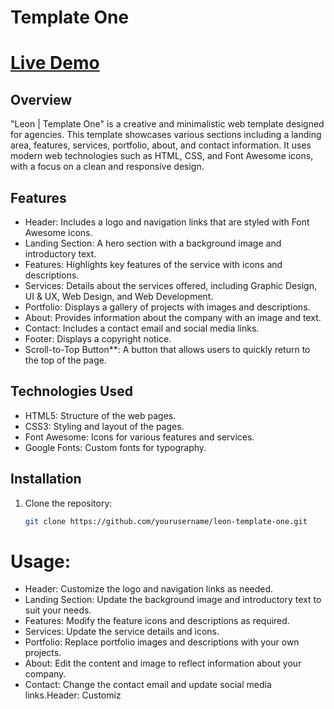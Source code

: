 # Template One

# [Live Demo](https://hagar992.github.io/Leon-Creative-Minimal-Web-Template/)

## Overview

"Leon | Template One" is a creative and minimalistic web template designed for agencies. This template showcases various sections including a landing area, features, services, portfolio, about, and contact information. It uses modern web technologies such as HTML, CSS, and Font Awesome icons, with a focus on a clean and responsive design.

## Features

- Header: Includes a logo and navigation links that are styled with Font Awesome icons.
- Landing Section: A hero section with a background image and introductory text.
- Features: Highlights key features of the service with icons and descriptions.
- Services: Details about the services offered, including Graphic Design, UI & UX, Web Design, and Web Development.
- Portfolio: Displays a gallery of projects with images and descriptions.
- About: Provides information about the company with an image and text.
- Contact: Includes a contact email and social media links.
- Footer: Displays a copyright notice.
- Scroll-to-Top Button**: A button that allows users to quickly return to the top of the page.

## Technologies Used

- HTML5: Structure of the web pages.
- CSS3: Styling and layout of the pages.
- Font Awesome: Icons for various features and services.
- Google Fonts: Custom fonts for typography.

## Installation

1. Clone the repository:
   ```bash
   git clone https://github.com/yourusername/leon-template-one.git

# Usage:

- Header: Customize the logo and navigation links as needed.
- Landing Section: Update the background image and introductory text to suit your needs.
- Features: Modify the feature icons and descriptions as required.
- Services: Update the service details and icons.
- Portfolio: Replace portfolio images and descriptions with your own projects.
- About: Edit the content and image to reflect information about your company.
- Contact: Change the contact email and update social media links.Header: Customiz
